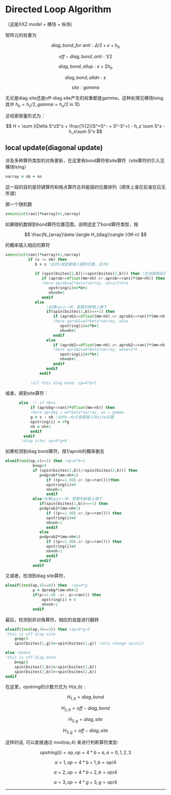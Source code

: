 # Directed Loop Algorithm
（这是XXZ model + 横场 + 纵场）  

矩阵元的权重为  

$$
diag,bond,for \ anti: \Delta /2 + \varepsilon + h_b
$$

$$
off-diag,bond,anti:1/2
$$

$$
diag, bond,allup:\varepsilon + 2h_b
$$

$$
diag,bond,alldn:\varepsilon
$$

$$
site:gamma
$$

无论是diag site还是off-diag site产生的权重都是gamma，这种处理见横场Ising. 其中 $h_b=h_z/2,gamma=h_x/2$ in 1D.  

总哈密顿量形式为：  

$$
H = \sum (\Delta S^zS^z + \frac{1}{2}(S^+S^- + S^-S^+) - h_z \sum S^z - h_x\sum S^x 
$$


## local update(diagonal update)
涉及多种算符类型的对角更新，在这里有bond算符和site算符（site算符的引入见横场Ising）  


```fortran
narray = nb + nn
```

这一段的目的是将键算符和格点算符总共能插的位置排列（顺序上谁在前谁在后无所谓）

掷一个随机数

```fortran
s=min(int(ran()*narray)+1,narray)
```

如果随机数掷到bond算符位置范围，说明选定了bond算符类型，按  

$$
\frac{N_{array}\beta \langle H_{diag}\rangle }{M-n}
$$  

的概率插入相应的算符

```fortran
s=min(int(ran()*narray)+1,narray)
          if (s <= nb) then
             b = s !此时s就是要插入键的位置，设为b
             
             if (spin(bsites(1,b))/=spin(bsites(2,b))) then !在自旋相反的地方插入对角bond
                if (aprob>=dfloat(mm-nh).or.aprob>=ran()*(mm-nh)) then
                !here aprob=w2*beta*narray, w2=z/2+h+e
                   opstring(i)=4*b+1
                   nh=nh+1
                endif
             else
                  !如果spin一样，那要判断朝上朝下
                  if(spin(bsites(1,b))==-1) then
                     if (aprob1>=dfloat(mm-nh).or.aprob1>=ran()*(mm-nh)) then
                     !here aprob1=w3*beta*narray, w3=e
                        opstring(i)=4*b+1
                        nh=nh+1
                     endif
                  else
                     if (aprob2>=dfloat(mm-nh).or.aprob2>=ran()*(mm-nh)) then
                     !here aprob2=w4*beta*narray, w4=e+2*h
                        opstring(i)=4*b+1
                        nh=nh+1
                     endif
                  endif
               endif
               
           !all this diag bond: op=4*b+1
```

或者，掷到site算符：  

```fortran
      else 	!! if nb<s
           if (aprobg>=ran()*dfloat(mm-nh)) then
           !here aprobg = wx*beta*narray, wx = gamma
           g = s - nb !此时s-nb才是要插入的site位置
           opstring(i) = 4*g
           nh = nh+1
           endif
        endif 
       !diag site: op=4*g+0
```

如果检测到diag bond算符，按1/aprob的概率删去

```fortran
elseif(mod(op,4)==1) then !op=4*b+1
            b=op/4
            if (spin(bsites(1,b))/=spin(bsites(2,b))) then
               p=dprob*(mm-nh+1)
                  if ((p>=1.d0).or.(p>=ran()))then
                  opstring(i)=0
                  nh=nh-1
                  endif
            else!如果spin一样，那要判断朝上朝下
               if(spin(bsites(1,b))==-1) then
               p=dprob1*(mm-nh+1)
                  if ((p>=1.d0).or.(p>=ran())) then
                  opstring(i)=0
                  nh=nh-1
                  endif
               else
               p=dprob2*(mm-nh+1)
                  if ((p>=1.d0).or.(p>=ran())) then
                  opstring(i)=0
                  nh=nh-1
                  endif
               endif
            endif
```

又或者，检测到diag site算符，

```fortran
elseif((mod(op,4)==0)) then  !op=4*g
            p = dprobg*(mm-nh+1)
            if(p>=1.d0 .or. p>=ran()) then
                opstring(i) = 0
                nh=nh-1
            endif
```


最后，检测到非对角算符，相应的自旋进行翻转

```fortran
elseif((mod(op,4)==3)) then !op=4*g+3
!this is off diag site
    g=op/4
    spin(bsites(1,g))=-spin(bsites(1,g)) !only change spin(i)

else !mod=2
!this is off-diag bond
    b=op/4
    spin(bsites(1,b))=-spin(bsites(1,b))
    spin(bsites(2,b))=-spin(bsites(2,b))
endif
```

在这里，opstring的计数方式为 $H(a,b)$ :  

$$
H_{1,b} = diag,bond
$$

$$
H_{2,b} = off-diag,bond
$$

$$
H_{0,g} = diag,site
$$

$$
H_{3,g} = off-diag,site
$$  

这样的话, 可以直接通过 mod(op,4) 来进行判断算符类型:  

$$
opstring(i) = op, op = 4*b+a, a = 0,1,2,3
$$

$$
a=1,op=4*b+1,b=op/4
$$

$$
a=2,op=4*b+2,b=op/4
$$

$$
a=3,op=4*g+3,g=op/4
$$  

------


